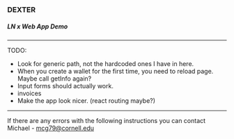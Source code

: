 ### DEXTER
##### LN x Web App Demo
---

TODO:

- Look for generic path, not the hardcoded ones I have in here.
- When you create a wallet for the first time, you need to reload page. Maybe call getInfo again?
- Input forms should actually work.
- invoices
- Make the app look nicer. (react routing maybe?)

---
If there are any errors with the following instructions you can contact Michael - mcg79@cornell.edu
